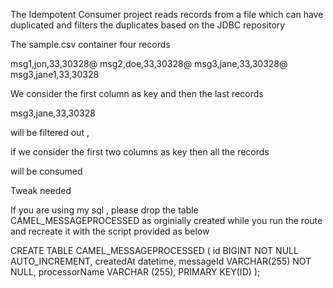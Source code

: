 The Idempotent Consumer project reads records from a file which can have duplicated and filters the duplicates based on the JDBC repository

The sample.csv container four records

msg1,jon,33,30328@
msg2,doe,33,30328@
msg3,jane,33,30328@
msg3,jane1,33,30328

We consider the first column as key and then the last records

msg3,jane,33,30328

will be filtered out , 

if we consider the first two columns as key then all the records 

will be consumed


Tweak needed

If you are using my sql , please drop the table CAMEL_MESSAGEPROCESSED as orginially created while you run the route and recreate it with the script provided as below

CREATE TABLE CAMEL_MESSAGEPROCESSED (
    id BIGINT NOT NULL AUTO_INCREMENT,
    createdAt datetime,
    messageId VARCHAR(255) NOT NULL,
    processorName VARCHAR (255),
    PRIMARY KEY(ID)
  );
